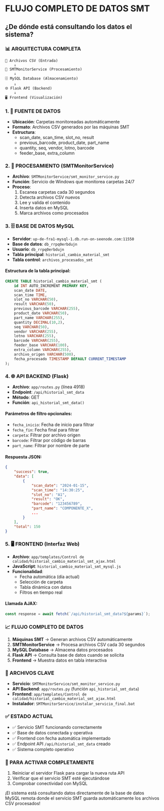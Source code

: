 # FLUJO COMPLETO DE DATOS SMT
## ¿De dónde está consultando los datos el sistema?

### 📊 ARQUITECTURA COMPLETA

```
📁 Archivos CSV (Entrada)
    ↓
🔧 SMTMonitorService (Procesamiento)
    ↓
🗄️ MySQL Database (Almacenamiento)
    ↓
🌐 Flask API (Backend)
    ↓
🖥️ Frontend (Visualización)
```

### 1. 📁 FUENTE DE DATOS
- **Ubicación**: Carpetas monitoreadas automáticamente
- **Formato**: Archivos CSV generados por las máquinas SMT
- **Estructura**: 
  - scan_date, scan_time, slot_no, result
  - previous_barcode, product_date, part_name
  - quantity, seq, vendor, lotno, barcode
  - feeder_base, extra_column

### 2. 🔧 PROCESAMIENTO (SMTMonitorService)
- **Archivo**: `SMTMonitorService/smt_monitor_service.py`
- **Función**: Servicio de Windows que monitorea carpetas 24/7
- **Proceso**:
  1. Escanea carpetas cada 30 segundos
  2. Detecta archivos CSV nuevos
  3. Lee y valida el contenido
  4. Inserta datos en MySQL
  5. Marca archivos como procesados

### 3. 🗄️ BASE DE DATOS MySQL
- **Servidor**: `up-de-fra1-mysql-1.db.run-on-seenode.com:11550`
- **Base de datos**: `db_rrpq0erbdujn`
- **Usuario**: `db_rrpq0erbdujn`
- **Tabla principal**: `historial_cambio_material_smt`
- **Tabla control**: `archivos_procesados_smt`

#### Estructura de la tabla principal:
```sql
CREATE TABLE historial_cambio_material_smt (
    id INT AUTO_INCREMENT PRIMARY KEY,
    scan_date DATE,
    scan_time TIME,
    slot_no VARCHAR(50),
    result VARCHAR(50),
    previous_barcode VARCHAR(255),
    product_date VARCHAR(50),
    part_name VARCHAR(255),
    quantity DECIMAL(10,2),
    seq VARCHAR(50),
    vendor VARCHAR(255),
    lotno VARCHAR(255),
    barcode VARCHAR(255),
    feeder_base VARCHAR(100),
    extra_column VARCHAR(255),
    archivo_origen VARCHAR(500),
    fecha_procesado TIMESTAMP DEFAULT CURRENT_TIMESTAMP
);
```

### 4. 🌐 API BACKEND (Flask)
- **Archivo**: `app/routes.py` (línea 4918)
- **Endpoint**: `/api/historial_smt_data`
- **Método**: GET
- **Función**: `api_historial_smt_data()`

#### Parámetros de filtro opcionales:
- `fecha_inicio`: Fecha de inicio para filtrar
- `fecha_fin`: Fecha final para filtrar
- `carpeta`: Filtrar por archivo origen
- `barcode`: Filtrar por código de barras
- `part_name`: Filtrar por nombre de parte

#### Respuesta JSON:
```json
{
    "success": true,
    "data": [
        {
            "scan_date": "2024-01-15",
            "scan_time": "14:30:25",
            "slot_no": "A1",
            "result": "OK",
            "barcode": "123456789",
            "part_name": "COMPONENTE_X",
            ...
        }
    ],
    "total": 150
}
```

### 5. 🖥️ FRONTEND (Interfaz Web)
- **Archivo**: `app/templates/Control de calidad/historial_cambio_material_smt_ajax.html`
- **JavaScript**: `historial_cambio_material_smt_mysql.js`
- **Funcionalidad**:
  - Fecha automática (día actual)
  - Selección de carpeta
  - Tabla dinámica con datos
  - Filtros en tiempo real

#### Llamada AJAX:
```javascript
const response = await fetch(`/api/historial_smt_data?${params}`);
```

### 📈 FLUJO COMPLETO DE DATOS

1. **Máquinas SMT** → Generan archivos CSV automáticamente
2. **SMTMonitorService** → Procesa archivos CSV cada 30 segundos
3. **MySQL Database** → Almacena datos procesados
4. **Flask API** → Consulta base de datos cuando se solicita
5. **Frontend** → Muestra datos en tabla interactiva

### 🔧 ARCHIVOS CLAVE

- **Servicio**: `SMTMonitorService/smt_monitor_service.py`
- **API Backend**: `app/routes.py` (función `api_historial_smt_data`)
- **Frontend**: `app/templates/Control de calidad/historial_cambio_material_smt_ajax.html`
- **Instalador**: `SMTMonitorService/instalar_servicio_final.bat`

### ✅ ESTADO ACTUAL

- ✅ Servicio SMT funcionando correctamente
- ✅ Base de datos conectada y operativa
- ✅ Frontend con fecha automática implementado
- ✅ Endpoint API `/api/historial_smt_data` creado
- ✅ Sistema completo operativo

### 🚀 PARA ACTIVAR COMPLETAMENTE

1. Reiniciar el servidor Flask para cargar la nueva ruta API
2. Verificar que el servicio SMT esté ejecutándose
3. Comprobar conectividad con MySQL

¡El sistema está consultando datos directamente de la base de datos MySQL remota donde el servicio SMT guarda automáticamente los archivos CSV procesados!
